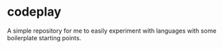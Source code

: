 # codeplay
A simple repository for me to easily experiment with languages with some boilerplate starting points. 
